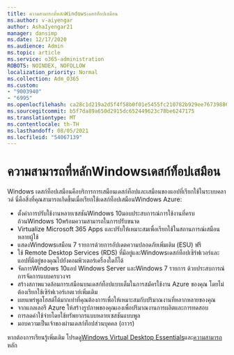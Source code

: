 ```yaml
---
title: ความสามารถที่หลักWindowsเดสก์ท็อปเสมือน
ms.author: v-aiyengar
author: AshaIyengar21
manager: dansimp
ms.date: 12/17/2020
ms.audience: Admin
ms.topic: article
ms.service: o365-administration
ROBOTS: NOINDEX, NOFOLLOW
localization_priority: Normal
ms.collection: Adm_O365
ms.custom:
- "9003940"
- "6995"
ms.openlocfilehash: ca28c1d219a2d5f4f58b0f01e5455fc210782b929ee767398867485b4ad8761f
ms.sourcegitcommit: b5f7da89a650d2915dc652449623c78be6247175
ms.translationtype: MT
ms.contentlocale: th-TH
ms.lasthandoff: 08/05/2021
ms.locfileid: "54067139"
---
```

# <a name="key-capabilities-of-windows-virtual-desktop"></a>ความสามารถที่หลักWindowsเดสก์ท็อปเสมือน

Windows เดสก์ท็อปเสมือนคือบริการการเสมือนเดสก์ท็อปและเสมือนของแอปที่เรียกใช้ในระบบคลาวด์ นี่คือสิ่งที่คุณสามารถเกิดขึ้นเมื่อเรียกใช้เดสก์ท็อปเสมือนWindows Azure:

- ตั้งค่าการปรับใช้งานหลายเซสชันWindows 10มอบประสบการณ์การใช้งานที่ครบถ้วนWindows 10พร้อมความสามารถในการปรับขนาด
- Virtualize Microsoft 365 Apps และปรับให้เหมาะสมเพื่อเรียกใช้ในสถานการณ์เสมือนหลายผู้ใช้
- แสดงWindowsเสมือน 7 รายการด้วยการอัปเดตความปลอดภัยเพิ่มเติม (ESU) ฟรี
- ใช้ Remote Desktop Services (RDS) ที่มีอยู่และWindowsเดสก์ท็อปเซิร์ฟเวอร์และแอปที่มีอยู่ของคุณไปยังคอมพิวเตอร์เครื่องใดก็ได้
- จัดการWindows 10แอป Windows Server และWindows 7 รายการ ด้วยประสบการณ์การจัดการแบบครบวงจร
- สร้างสภาพแวดล้อมการเสมือนบนเดสก์ท็อปแบบเต็มในการสมัครใช้งาน Azure ของคุณ โดยไม่ต้องเรียกใช้เซิร์ฟเวอร์เกตเวย์เพิ่มเติม
- เผยแพร่พูลโฮสต์ได้มากเท่าที่คุณต้องการเพื่อให้เหมาะสมกับปริมาณงานที่หลากหลายของคุณ
- จากแกลเลอรี Azure ให้สร้างรูปภาพของคุณเองเพื่อปริมาณงานการผลิตและการทดสอบ
- การลดค่าใช้จ่ายโดยใช้ทรัพยากรแบบหลายเซสชันแบบพูล
- มอบความเป็นเจ้าของผ่านเดสก์ท็อปส่วนบุคคล (ถาวร)

หากต้องการเรียนรู้เพิ่มเติม โปรดดู[Windows Virtual Desktop Essentials](https://go.microsoft.com/fwlink/?linkid=2127033)และ[ความสามารถ](https://go.microsoft.com/fwlink/?linkid=2127033)หลัก

